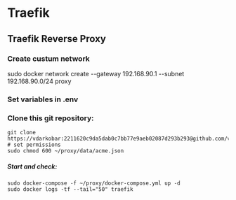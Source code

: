 # Traefik
## Traefik Reverse Proxy

### Create custum network 
sudo docker network create --gateway 192.168.90.1 --subnet 192.168.90.0/24 proxy

### Set variables in .env

### Clone this git repository:
```
git clone https://vdarkobar:2211620c9da5dab0c7bb77e9aeb02087d293b293@github.com/vdarkobar/proxy.git
# set permissions
sudo chmod 600 ~/proxy/data/acme.json
```
##### Start and check:
```
sudo docker-compose -f ~/proxy/docker-compose.yml up -d
sudo docker logs -tf --tail="50" traefik
```
